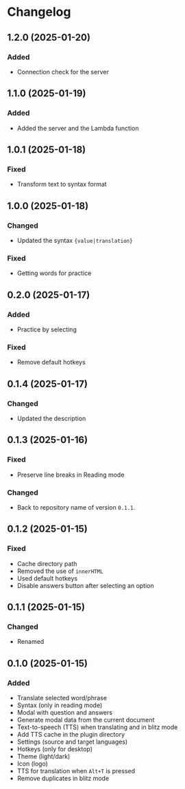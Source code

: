 # Changelog

## 1.2.0 (2025-01-20)

### Added

- Connection check for the server

## 1.1.0 (2025-01-19)

### Added

- Added the server and the Lambda function

## 1.0.1 (2025-01-18)

### Fixed

- Transform text to syntax format

## 1.0.0 (2025-01-18)

### Changed

- Updated the syntax `{value|translation}`

### Fixed

- Getting words for practice

## 0.2.0 (2025-01-17)

### Added

- Practice by selecting

### Fixed

- Remove default hotkeys

## 0.1.4 (2025-01-17)

### Changed

- Updated the description

## 0.1.3 (2025-01-16)

### Fixed

- Preserve line breaks in Reading mode

### Changed

- Back to repository name of version `0.1.1`.

## 0.1.2 (2025-01-15)

### Fixed

- Cache directory path
- Removed the use of `innerHTML`
- Used default hotkeys
- Disable answers button after selecting an option

## 0.1.1 (2025-01-15)

### Changed

- Renamed

## 0.1.0 (2025-01-15)

### Added

- Translate selected word/phrase
- Syntax (only in reading mode)
- Modal with question and answers
- Generate modal data from the current document
- Text-to-speech (TTS) when translating and in blitz mode
- Add TTS cache in the plugin directory
- Settings (source and target languages)
- Hotkeys (only for desktop)
- Theme (light/dark)
- Icon (logo)
- TTS for translation when `Alt+T` is pressed
- Remove duplicates in blitz mode
